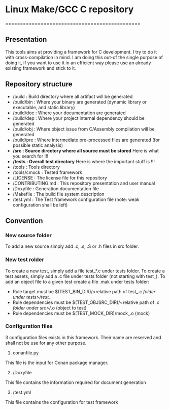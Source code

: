 # Linux Make/GCC C repository
==============================================
## Presentation

This tools aims at providing a framework for C development.
I try to do it with cross-compilation in mind.
I am doing this out-of the single purpose of doing it, if you want to use it in an efficient way please
use an already existing framework and stick to it.

## Repository structure

- /build                      : Build directory where all artifact will be generated
- /build/bin                  : Where your binary are generated (dynamic library or executable, and static library)
- /build/doc                  : Where your documentation are generated
- /build/dep                  : Where your project internal dependency should be generated
- /build/obj                  : Where object issue from C/Assembly compilation will be generated
- /build/pre                  : Where intermediate pre-processed files are generated (for possible static analysis)
- **/src                        : Source directory where all source must be stored** Here is what you search for !!!
- **/tests                      : Overall test directory** Here is where the important stuff is !!!
- /tools                      : Tools directory
- /tools/cmock                : Tested framework
- /LICENSE                    : The license file for this repository
- /CONTRIBUTING.md            : This repository presentation and user manual
- /Doxyfile                   : Generation documentation file
- /Makefile                   : The build file system description
- /test.yml                   : The Test framework configuration file (note: weak configuration shall be left)

## Convention
### New source folder

To add a new source simply add .c, .s, .S or .h files in src folder.

### New test rolder

To create a new test, simply add a file test_*.c under tests folder.
To create a test assets, simply add a .c file under tests folder (not starting with test_).
To add an object file to a given test create a file .mak under tests folder:
  - Rule target must be $(TEST_BIN_DIR)/<relative path of test_*.c folder under tests>/test_*
  - Rule dependencies must be $(TEST_OBJSRC_DIR)/<relative path of *.c folder under src>/*.o (object to test)
  - Rule dependencies must be $(TEST_MOCK_DIR)/mock_<module name>.o (mock)

### Configuration files

3 configuration files exists in this framework. Their name are reserved and shall not be use for any other purpose.

1. conanfile.py

This file is the input for Conan package manager.

2. /Doxyfile

This file contains the information required for document generation

3. /test.yml

This file contains the configuration for test framework
